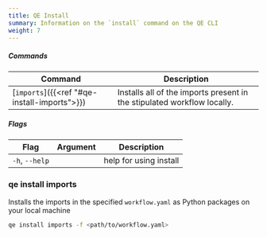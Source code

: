 ```yaml
---
title: QE Install
summary: Information on the `install` command on the QE CLI
weight: 7
---
```


##### Commands

| Command    | Description |
|------------|-------------|
| [`imports`]({{<ref "#qe-install-imports">}}) | Installs all of the imports present in the stipulated workflow locally. |

##### Flags

| Flag        | Argument     | Description |
|------------ |--------------|-------------|
| `-h`, `--help` |           | help for using install |


### qe install imports
Installs the imports in the specified `workflow.yaml` as Python packages on your local machine 

```Bash
qe install imports -f <path/to/workflow.yaml>
```